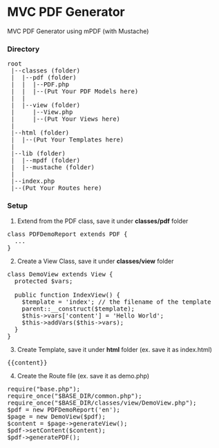<h1>MVC PDF Generator</h1>
MVC PDF Generator using mPDF (with Mustache)

<h3>Directory</h3>

<pre>
root
 |--classes (folder)
 |  |--pdf (folder)
 |  |  |--PDF.php
 |  |  |--(Put Your PDF Models here)
 |  |
 |  |--view (folder)
 |     |--View.php
 |     |--(Put Your Views here)
 |
 |--html (folder)
 |  |--(Put Your Templates here)
 |
 |--lib (folder)
 |  |--mpdf (folder)
 |  |--mustache (folder)
 |
 |--index.php
 |--(Put Your Routes here)
</pre>

 <h3>Setup</h3>

1. Extend from the PDF class, save it under <b>classes/pdf</b> folder
<pre>
class PDFDemoReport extends PDF {
  ...
}
</pre>

2. Create a View Class, save it under <b>classes/view</b> folder
<pre>
class DemoView extends View {
  protected $vars;

  public function IndexView() {
    $template = 'index'; // the filename of the template
    parent::__construct($template);
    $this->vars['content'] = 'Hello World';
    $this->addVars($this->vars);
  }
}
</pre>

3. Create Template, save it under <b>html</b> folder (ex. save it as index.html)
<pre>
{{content}}
</pre>

4. Create the Route file (ex. save it as demo.php)
<pre>
require("base.php");
require_once("$BASE_DIR/common.php");
require_once("$BASE_DIR/classes/view/DemoView.php");
$pdf = new PDFDemoReport('en');
$page = new DemoView($pdf);
$content = $page->generateView();
$pdf->setContent($content);
$pdf->generatePDF();
</pre>
